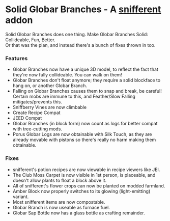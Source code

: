 # Solid Globar Branches - A [snifferent](https://www.curseforge.com/minecraft/mc-mods/snifferent) addon
Solid Globar Branches does one thing. Make Globar Branches Solid: Collideable, Fun, Better.  
Or that was the plan, and instead there's a bunch of fixes thrown in too.

### Features
- Globar Branches now have a unique 3D model, to reflect the fact that they're now fully collideable. You can walk on them!
- Globar Branches don't float anymore; they require a solid blockface to hang on, or another Globar Branch.
- Falling on Globar Branches causes them to snap and break, be careful! Certain mobs are immune to this, and Feather/Slow Falling mitigates/prevents this.
- Sniffberry Vines are now climbable
- Create Recipe Compat
- JEED Compat
- Globar Branches (in block form) now count as logs for better compat with tree-cutting mods.
- Porus Globar Logs are now obtainable with Silk Touch, as they are already movable with pistons so there's really no harm making them obtainable.

### Fixes
- snifferent's potion recipes are now viewable in recipe viewers like JEI.
- The Club Moss Carpet is now visible in 1st person, is placeable, and doesn't allow plants to float a block above it.
- All of snifferent's flower crops can now be planted on modded farmland.
- Amber Block now properly switches to its glowing (light-emitting) variant.
- Most snifferent items are now compostable.
- Globar Branch is now useable as furnace fuel.
- Globar Sap Bottle now has a glass bottle as crafting remainder.